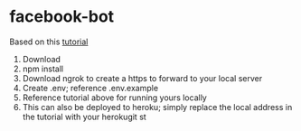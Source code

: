 # facebook-bot

Based on this [tutorial](https://sumwu.me/blog/page/9/how-to-create-a-facebook-messenger-bot/)

1. Download
1. npm install
1. Download ngrok to create a https to forward to your local server
1. Create .env; reference .env.example
1. Reference tutorial above for running yours locally
1. This can also be deployed to heroku; simply replace the local address in the tutorial with your herokugit st
